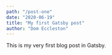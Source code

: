 ```yaml
---
path: "/post-one"
date: "2020-06-19"
title: "My first Gatsby post"
author: "Dom Eccleston"
---
```


This is my very first blog post in Gatsby.

